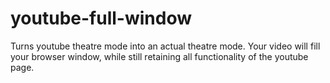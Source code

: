 # youtube-full-window
Turns youtube theatre mode into an actual theatre mode. Your video will fill your browser window, while still retaining all functionality of the youtube page. 
